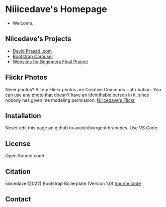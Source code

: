# Niiicedave's Homepage

- Welcome.  

## Niicedave's Projects

- [David Prasad .com](https://davidprasad.com)
- [Bootstrap Carousel](https://niiicedave.github.io/bootstrap-carousel-2/)
- [Websites for Beginners Final Project](https://niiicedave.github.io/final-project/)

## Flickr Photos
Need photos? All my Flickr photos are Creative Commons - attribution. You can use any photo that doesn't have an identifiable person in it, since nobody has given me modeling permission. [Niiicedave's Flickr](https://www.flickr.com/photos/33671002@N00/)

## Installation

Never edit this page on github to avoid divergent branches.
Use VS Code.

## License

Open Source code

## Citation

niiicedave (2022) Bootstrap Boilerplate (Version 1.0) [Source code](https://getbootstrap.com/docs/5.1/getting-started/introduction/#starter-template)

## Contact


